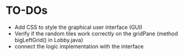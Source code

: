 # TO-DOs

* Add CSS to style the graphical user interface (GUI)
* Verify if the random tiles work correctly on the gridPane (method bigLeftGrid() in Lobby.java)
* connect the logic implementation with the interface